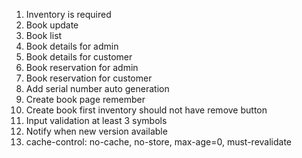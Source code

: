 1. Inventory is required
2. Book update
3. Book list
4. Book details for admin
5. Book details for customer
6. Book reservation for admin
7. Book reservation for customer
8. Add serial number auto generation
9. Create book page remember 
10. Create book first inventory should not have remove button
11. Input validation at least 3 symbols
12. Notify when new version available 
13. cache-control: no-cache, no-store, max-age=0, must-revalidate
